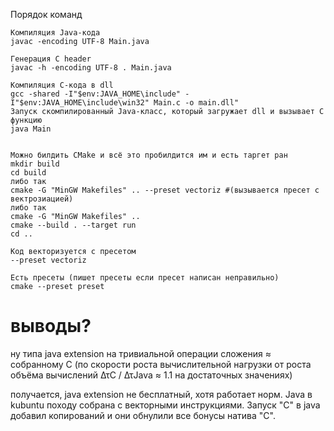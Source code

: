 Порядок команд
```
Компиляция Java-кода
javac -encoding UTF-8 Main.java

Генерация C header
javac -h -encoding UTF-8 . Main.java

Компиляция C-кода в dll
gcc -shared -I"$env:JAVA_HOME\include" -I"$env:JAVA_HOME\include\win32" Main.c -o main.dll"
Запуск скомпилированный Java-класс, который загружает dll и вызывает C функцию
java Main


Можно билдить CMake и всё это пробилдится им и есть таргет ран
mkdir build
cd build
либо так
cmake -G "MinGW Makefiles" .. --preset vectoriz #(вызывается пресет с вектрозиацией)
либо так
cmake -G "MinGW Makefiles" ..
cmake --build . --target run
cd ..

Код векторизуется с пресетом
--preset vectoriz

Есть пресеты (пишет пресеты если пресет написан неправильно)
cmake --preset preset
```

# выводы?

ну типа java extension на тривиальной операции сложения ≈ собранному C (по скорости роста вычислительной нагрузки от роста объёма вычислений ΔτC / ΔτJava ≈ 1.1 на достаточных значениях)

получается, java extension не бесплатный, хотя работает норм. Java в kubuntu походу собрана с векторными инструкциями. Запуск "C" в java добавил копирований и они обнулили все бонусы натива "C".
